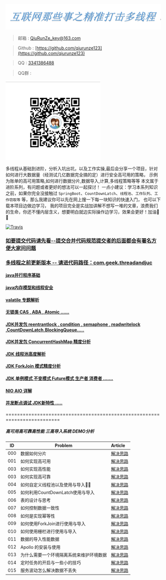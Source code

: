 ![互联网 Java 多线程那些事](https://raw.githubusercontent.com/qiurunze123/imageall/master/thread100.png)

> 邮箱 : [QiuRunZe_key@163.com](QiuRunZe_key@163.com)

> Github : [https://github.com/qiurunze123](https://github.com/qiurunze123)

> QQ : [3341386488](3341386488)

> QQ群 :

 ![整体流程](https://raw.githubusercontent.com/qiurunze123/imageall/master/qq.png)
 
 多线程从基础到进阶，分析入坑出坑，以及工作实操,最后会分享一个项目，针对如何进行大数据量（经测试几亿数据完全搞的定）进行安全高可用的策略，
 示例为账单的高可用策略,如何进行数据分片,数据导入,计算,多线程策略等等 本文属于进阶系列，有问题或者更好的想法可以一起探讨！ 
 一点小建议：学习本系列知识之前，如果你完全没接触过 `SpringBoot`、`CountDownLatch`、`线程池`、`工作队列`、`工作窃取等` 等，那么我建议你可以先在网上搜一下每一块知识的快速入门， 也可以下载本项目边做边学习，
 我的项目完全是实战加讲解不想写一堆的文章，浪费我们的生命，你还不懂内层含义，想要明白就边实际操作边学习，效果会更好！加油💪💪
 
 
 [![Travis](https://img.shields.io/badge/language-Java-yellow.svg)](https://github.com/qiurunze123)
    
###  [如要提交代码请先看--提交合并代码规范提交者的后面都会有署名方便大家问问题](/docs/code-criterion.md)
###  [多线程之前更新版本 -- 请进代码路径：com.geek.threadandjuc](/docs/thread-base-1.md)

####  [java并行程序基础](/docs/thread-base-3.md)

####  [java内存模型和线程安全](/docs/thread-base-4.md)

####  [valatile 专题解析](/docs/thread-base-5.md)

####  [无锁类 CAS , ABA , Atomic ......](/docs/thread-base-6.md)

####  [JDK并发包 reentrantlock , condition , semaphone , readwritelock ,CountDownLatch,BlockingQueue.....](/docs/thread-base-7.md)

####  [JDK并发包 ConcurrentHashMap 精度分析](/docs/thread-base-8.md)

####  [JDK 线程池高度解析 ](/docs/thread-base-9.md)

####  [JDK ForkJoin 模式精度分析  ](/docs/thread-base-10.md)

####  [JDK 单例模式 不变模式 Future模式 生产者 消费者 .......  ](/docs/thread-base-11.md)

####  [NIO AIO 详解  ](/docs/thread-base-12.md)

####  [并发断点调试 JDK新特性 .....  ](/docs/thread-base-13.md)

=========================================================================


##### 高可用高可靠高性能 三高导入系统 DEMO分析 
| ID | Problem  | Article | 
| --- | ---   | :--- |
| 000 |数据如何分片 | [解决思路](/docs/code-solve.md) |
| 001 |如何实现高可用 | [解决思路](/docs/jemter-solve.md) |
| 003 |如何实现高性能|[解决思路](/docs/code-solve.md)  |
| 003 |如何实现高可靠 |[解决思路](/docs/code-solve.md)  |
| 004 |如何自定义线程池以及使用与导入🙋🐓 |[解决思路](/docs/code-solve.md)  |
| 005 |如何利用CountDownLatch使用与导入|[解决思路](/docs/code-solve.md)  |
| 006 |表的设计与思考 |[解决思路](/docs/code-solve.md)  |
| 007 |如何控制数据一致性 |[解决思路](/docs/code-solve.md)  |
| 008 |如何是实现幂等性 |[解决思路](/docs/code-solve.md)  |
| 009 |如何使用ForkJoin进行使用与导入 |[解决思路](/docs/code-solve.md)  |
| 010 |如何使用栅栏进行使用与导入 |[解决思路](/docs/code-solve.md)  |
| 011 |数据的导入性能数据 |[解决思路](/docs/code-solve.md)  |
| 012 |Apollo 的安装与使用 |[解决思路](/docs/code-solve.md)  |
| 013 |为什么需要一个环境隔离系统来维护环境数据 |[解决思路](/docs/code-solve.md)  |
| 014 |定时任务的开启与一些小的技巧|[解决思路](/docs/code-solve.md)  |
| 015 |服务波动怎么解决数据不丢失 |[解决思路](/docs/code-solve.md) |





